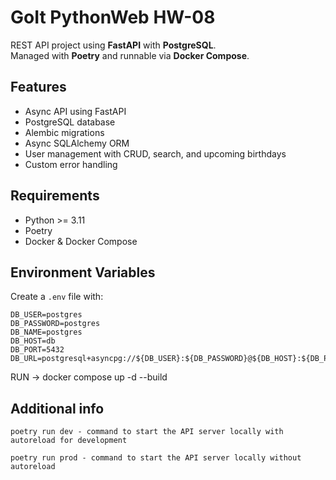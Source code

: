 # GoIt PythonWeb HW-08

REST API project using **FastAPI** with **PostgreSQL**.  
Managed with **Poetry** and runnable via **Docker Compose**.

## Features

- Async API using FastAPI
- PostgreSQL database
- Alembic migrations
- Async SQLAlchemy ORM
- User management with CRUD, search, and upcoming birthdays
- Custom error handling

## Requirements

- Python >= 3.11
- Poetry
- Docker & Docker Compose

## Environment Variables

Create a `.env` file with:

```env
DB_USER=postgres
DB_PASSWORD=postgres
DB_NAME=postgres
DB_HOST=db
DB_PORT=5432
DB_URL=postgresql+asyncpg://${DB_USER}:${DB_PASSWORD}@${DB_HOST}:${DB_PORT}/${DB_NAME}
```

RUN -> docker compose up -d --build

## Additional info

    poetry run dev - command to start the API server locally with autoreload for development

    poetry run prod - command to start the API server locally without autoreload
